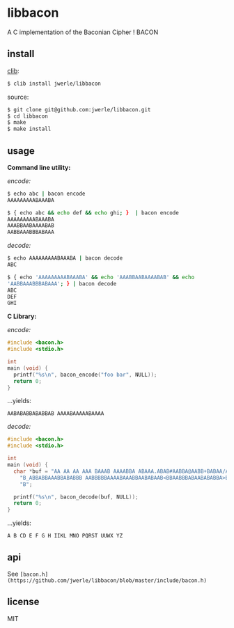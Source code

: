 libbacon
========

A C implementation of the Baconian Cipher ! BACON

## install

[clib](https://github.com/clibs/clib):

```sh
$ clib install jwerle/libbacon
```

source:

```sh
$ git clone git@github.com:jwerle/libbacon.git
$ cd libbacon
$ make
$ make install
```

## usage

**Command line utility:**

*encode:*

```sh
$ echo abc | bacon encode
AAAAAAAAABAAABA
```

```sh
$ { echo abc && echo def && echo ghi; }  | bacon encode
AAAAAAAAABAAABA
AAABBAABAAAABAB
AABBAAABBBABAAA
```

*decode:*

```sh
$ echo AAAAAAAAABAAABA | bacon decode
ABC
```

```sh
$ { echo 'AAAAAAAAABAAABA' && echo 'AAABBAABAAAABAB' && echo
'AABBAAABBBABAAA'; } | bacon decode
ABC
DEF
GHI
```

**C Library:**

*encode:*

```c
#include <bacon.h>
#include <stdio.h>

int
main (void) {
  printf("%s\n", bacon_encode("foo bar", NULL));
  return 0;
}
```

...yields:

```
AABABABBABABBAB AAAABAAAAABAAAA
```

*decode:*

```c
#include <bacon.h>
#include <stdio.h>

int
main (void) {
  char *buf = "AA AA AA AAA BAAAB AAAABBA ABAAA.ABAB#AABBA@AABB+BABAA/AABAAAABAABABABAA"
    "B_ABBABBAAABBABABBB AABBBBBAAAABAAABBAABABAAB<BBAABBBABAABABABBA>BBABABB"
    "B";

  printf("%s\n", bacon_decode(buf, NULL));
  return 0;
}
```

...yields:

```
A B CD E F G H IIKL MNO PQRST UUWX YZ
```

## api

See `[bacon.h](https://github.com/jwerle/libbacon/blob/master/include/bacon.h)`

## license

MIT

